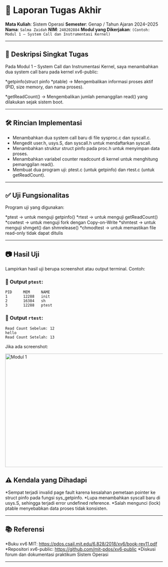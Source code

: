 # 📝 Laporan Tugas Akhir

**Mata Kuliah**: Sistem Operasi
**Semester**: Genap / Tahun Ajaran 2024–2025
**Nama**: `Salma Zaidah`
**NIM**: `240202884`
**Modul yang Dikerjakan**:
`(Contoh: Modul 1 – System Call dan Instrumentasi Kernel)`

---

## 📌 Deskripsi Singkat Tugas

Pada Modul 1 – System Call dan Instrumentasi Kernel, saya menambahkan dua system call baru pada kernel xv6-public:

*getpinfo(struct pinfo *ptable) → Mengembalikan informasi proses aktif (PID, size memory, dan nama proses).

*getReadCount() → Mengembalikan jumlah pemanggilan read() yang dilakukan sejak sistem boot.

---

## 🛠️ Rincian Implementasi
* Menambahkan dua system call baru di file sysproc.c dan syscall.c.
* Mengedit user.h, usys.S, dan syscall.h untuk mendaftarkan syscall.
* Menambahkan struktur struct pinfo pada proc.h untuk menyimpan data proses.
* Menambahkan variabel counter readcount di kernel untuk menghitung      pemanggilan read().
* Membuat dua program uji: ptest.c (untuk getpinfo) dan rtest.c (untuk getReadCount).
---

## ✅ Uji Fungsionalitas

Program uji yang digunakan:

*ptest → untuk menguji getpinfo()
*rtest → untuk menguji getReadCount()
*cowtest → untuk menguji fork dengan Copy-on-Write
*shmtest → untuk menguji shmget() dan shmrelease()
*chmodtest → untuk memastikan file read-only tidak dapat ditulis

---

## 📷 Hasil Uji

Lampirkan hasil uji berupa screenshot atau output terminal. Contoh:

### 📍 Output `ptest`:

```
PID     MEM     NAME
1       12288   init
2       16384   sh
3       12288   ptest
```

### 📍 Output `rtest`:

```
Read Count Sebelum: 12
hello
Read Count Setelah: 13
```

Jika ada screenshot:

<img width="722" height="362" alt="Modul 1" src="https://github.com/user-attachments/assets/8f15dd67-8e2f-45d5-a82d-9f56a9776383" />

## ⚠️ Kendala yang Dihadapi

*Sempat terjadi invalid page fault karena kesalahan pemetaan pointer ke struct pinfo pada fungsi sys_getpinfo.
*Lupa menambahkan syscall baru di usys.S, sehingga terjadi error undefined reference.
*Salah mengunci (lock) ptable menyebabkan data proses tidak konsisten.

---

## 📚 Referensi

*Buku xv6 MIT: https://pdos.csail.mit.edu/6.828/2018/xv6/book-rev11.pdf
*Repositori xv6-public: https://github.com/mit-pdos/xv6-public
*Diskusi forum dan dokumentasi praktikum Sistem Operasi

---

